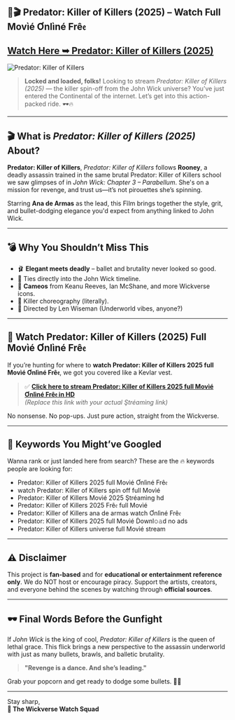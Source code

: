 ## 🔴🎬 Predator: Killer of Killers (2025) – Watch Full Movìé Ơnlìné Frê𝔢

## [Watch Here ➥ Predator: Killer of Killers (2025)](https://qimovies.com/en/movie/1376434/predator-killer-of-killers.html)

![Predator: Killer of Killers](https://image.tmdb.org/t/p/original/a3F9cXjRH488qcOqFmFZwqawBMU.jpg)

> **Locked and loaded, folks!** Looking to stream *Predator: Killer of Killers (2025)* — the killer spin-off from the John Wick universe? You’ve just entered the Continental of the internet. Let’s get into this action-packed ride. 🕶️🔥

---

## 🎬 What is *Predator: Killer of Killers (2025)* About?

**Predator: Killer of Killers**, *Predator: Killer of Killers* follows **Rooney**, a deadly assassin trained in the same brutal Predator: Killer of Killers school we saw glimpses of in *John Wick: Chapter 3 – Parabellum*. She's on a mission for revenge, and trust us—it’s not pirouettes she’s spinning.

Starring **Ana de Armas** as the lead, this Fĩlm brings together the style, grit, and bullet-dodging elegance you'd expect from anything linked to John Wick.

---

## 💣 Why You Shouldn’t Miss This

- 🩰 **Elegant meets deadly** – ballet and brutality never looked so good.
- 🧨 Ties directly into the John Wick timeline.
- 🔫 **Cameos** from Keanu Reeves, Ian McShane, and more Wickverse icons.
- 🎯 Killer choreography (literally).
- 🎥 Directed by Len Wiseman (Underworld vibes, anyone?)

---

## 🎥 Watch Predator: Killer of Killers (2025) Full Movìé Ơnlìné Frê𝔢

If you’re hunting for where to **watch Predator: Killer of Killers 2025 full Movìé Ơnlìné Frê𝔢**, we got you covered like a Kevlar vest.

> ✅ **[Click here to stream Predator: Killer of Killers 2025 full Movìé Ơnlìné Frê𝔢 in HD](https://example.com)**  
> *(Replace this link with your actual Ştréamìng link)*

No nonsense. No pop-ups. Just pure action, straight from the Wickverse.

---

## 🔑 Keywords You Might’ve Googled

Wanna rank or just landed here from search? These are the 🔥 keywords people are looking for:

- Predator: Killer of Killers 2025 full Movìé Ơnlìné Frê𝔢
- watch Predator: Killer of Killers spin off full Movìé
- Predator: Killer of Killers Movìé 2025 Ştréamìng hd
- Predator: Killer of Killers 2025 Frê𝔢 full Movìé
- Predator: Killer of Killers ana de armas watch Ơnlìné Frê𝔢
- Predator: Killer of Killers 2025 full Movìé Ḋownl𝚘𝚊d no ads
- Predator: Killer of Killers universe full Movìé stream

---

## ⚠️ Disclaimer

This project is **fan-based** and for **educational or entertainment reference only**. We do NOT host or encourage piracy. Support the artists, creators, and everyone behind the scenes by watching through **official sources**.

---

## 🕶️ Final Words Before the Gunfight

If *John Wick* is the king of cool, *Predator: Killer of Killers* is the queen of lethal grace. This flick brings a new perspective to the assassin underworld with just as many bullets, brawls, and balletic brutality.

> **"Revenge is a dance. And she’s leading."**

Grab your popcorn and get ready to dodge some bullets. 🎯🍿

---

Stay sharp,  
**🖤 The Wickverse Watch Squad**
